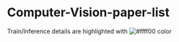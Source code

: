 # Computer-Vision-paper-list
Train/Inference details are highlighted with ![#ffff00](https://via.placeholder.com/15/ffff00/ffff00.png) color
